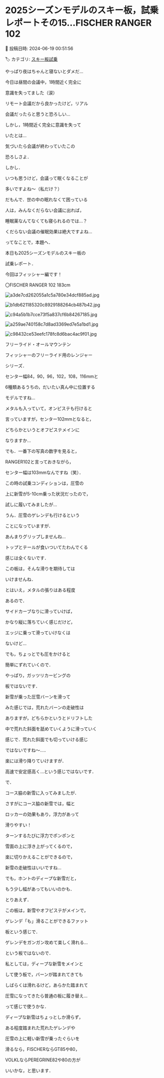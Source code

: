 # 2025シーズンモデルのスキー板，試乗レポートその15…FISCHER RANGER 102

📅 投稿日時: 2024-06-19 00:51:56

🏷️ カテゴリ: [スキー板試乗](c0bd8048615710cee890e403a36cc9a2b.md)

やっぱり夜はちゃんと寝ないとダメだ…


今日は昼間の会議中，1時間近く完全に


意識を失ってました（涙）





リモート会議だから良かったけど，リアル


会議だったらと思うと恐ろしい…


しかし，1時間近く完全に意識を失って


いたとは…


気づいたら会議が終わっていたこの


恐ろしさよ．





しかし．


いつも思うけど，会議って眠くなることが


多いですよね～（私だけ？）


だもんで．世の中の眠れなくて困っている


人は，みんなくだらない会議に出れば，


睡眠薬なんてなくても寝られるのでは…？





くだらない会議の催眠効果は絶大ですよね…





ってなことで，本題へ．


本日も2025シーズンモデルのスキー板の


試乗レポート．


今回はフィッシャー編です！[]()








〇FISCHER RANGER 102 183cm







![a3de7cd262055a1c5a780e34dcf885ad.jpg](images/a3de7cd262055a1c5a780e34dcf885ad.jpg)









![b1db621185320c8929188264cb487b42.jpg](images/b1db621185320c8929188264cb487b42.jpg)









![c94a5b1b7cce73f5a837cf6b84267185.jpg](images/c94a5b1b7cce73f5a837cf6b84267185.jpg)









![a259ae740158c7d8ad3369ed7e5a1bd1.jpg](images/a259ae740158c7d8ad3369ed7e5a1bd1.jpg)









![c98432ce53eefc178fc8d6bac4ac9f01.jpg](images/c98432ce53eefc178fc8d6bac4ac9f01.jpg)







フリーライド・オールマウンテン





フィッシャーのフリーライド用のレンジャー


シリーズ．


センター幅84，90，96，102，108，116mmと


6種類あるうちの，だいたい真ん中に位置する


モデルですね…





メタルも入っていて，オンピステも行けると


言っていますが，センター102mmとなると，


どちらかというとオフピステメインに


なりますか…





でも．一番下の写真の数字を見ると，


RANGER102と言っておきながら，


センター幅は103mmなんですね（笑）．





この時の試乗コンディションは，圧雪の


上に新雪が5-10cm乗った状況だったので，


試しに履いてみましたが…





うん．圧雪のゲレンデも行けるという


ことになっていますが．


あんまりグリップしませんね…


トップとテールが食いついてたわんでくる


感じは全くないです．


この板は，そんな滑りを期待しては


いけませんね．





とはいえ，メタルの張りはある程度


あるので．


サイドカーブなりに滑っていけば，


かなり縦に落ちていく感じだけど，


エッジに乗って滑っていけなくは


ないけど…





でも，ちょっとでも圧をかけると


簡単にずれていくので．


やっぱり，ガッツリカービングの


板ではないです．





新雪が乗った圧雪バーンを滑って


みた感じでは，荒れたバーンの走破性は


ありますが，どちらかというとドリフトした


中で荒れた斜面を舐めていくように滑っていく


感じで．荒れた斜面でも切っていける感じ


ではないですね～…．





楽には滑り降りていけますが．


高速で安定感高く…という感じではないです．





で．


コース脇の新雪に入ってみましたが．


さすがにコース脇の新雪では，幅と


ロッカーの効果もあり，浮力があって


滑りやすい！





ターンするたびに浮力でポンポンと


雪面の上に浮き上がってくるので，


楽に切りかえることができるので，


新雪の走破性はいいですね…


でも，ホントのディープな新雪だと，


もう少し幅があってもいいのかも．





とりあえず．


この板は，新雪やオフピステがメインで，


ゲレンデ「も」滑ることができるファット


板という感じで．


ゲレンデをガンガン攻めて楽しく滑れる…


という板ではないので．





私としては，ディープな新雪をメインと


して使う板で，バーンが踏まれてきても


しばらくは滑れるけど，あらかた踏まれて


圧雪になってきたら普通の板に履き替え…


って感じで使うかな．





ディープな新雪はちょっとしか滑らず，


ある程度踏まれた荒れたゲレンデや


圧雪の上に軽い新雪が乗ったぐらいを


滑るなら，FISCHERならGT85や80，


VOLKLならPEREGRINE82や80の方が


いいかな，と思います．
